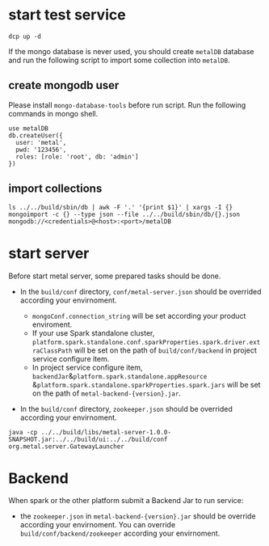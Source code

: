 # start test service

```shell
dcp up -d
```

If the mongo database is never used, you should create `metalDB` database and run the following
script to import some collection into `metalDB`.

## create mongodb user

Please install `mongo-database-tools` before run script.
Run the following commands in mongo shell.

```shell
use metalDB
db.createUser({
  user: 'metal', 
  pwd: '123456', 
  roles: [role: 'root', db: 'admin']
})
```

## import collections

```shell
ls ../../build/sbin/db | awk -F '.' '{print $1}' | xargs -I {} mongoimport -c {} --type json --file ../../build/sbin/db/{}.json mongodb://<credentials>@<host>:<port>/metalDB
```

# start server

Before start metal server, some prepared tasks should be done.

- In the `build/conf` directory, `conf/metal-server.json` should be overrided according your
  envirnoment.
    - `mongoConf.connection_string` will be set according your product enviroment.
    - If your use Spark standalone
      cluster, `platform.spark.standalone.conf.sparkProperties.spark.driver.extraClassPath` will be
      set on the path of `build/conf/backend` in project service configure item.
    - In project service configure item, `backendJar`&`platform.spark.standalone.appResource`
      &`platform.spark.standalone.sparkProperties.spark.jars` will be set on the path
      of `metal-backend-{version}.jar`.

- In the `build/conf` directory, `zookeeper.json` should be overrided according your envirnoment.

```shell
java -cp ../../build/libs/metal-server-1.0.0-SNAPSHOT.jar:../../build/ui:../../build/conf org.metal.server.GatewayLauncher   
```

# Backend

When spark or the other platform submit a Backend Jar to run service:

- the `zookeeper.json` in `metal-backend-{version}.jar` should be override according your
  envirnoment. You can override `build/conf/backend/zookeeper` according your envirnoment.